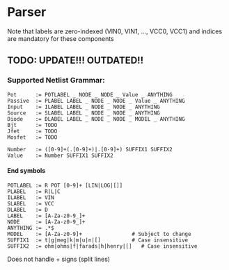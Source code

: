 # Parser

Note that labels are zero-indexed (VIN0, VIN1, ..., VCC0, VCC1) and indices are mandatory for these components


## TODO: UPDATE!!! OUTDATED!!

### Supported Netlist Grammar:
```
Pot      := POTLABEL _ NODE _ NODE _ Value _ ANYTHING
Passive  := PLABEL LABEL _ NODE _ NODE _ Value _ ANYTHING
Input    := ILABEL LABEL _ NODE _ NODE _ ANYTHING
Source   := SLABEL LABEL _ NODE _ NODE _ ANYTHING
Diode    := DLABEL LABEL _ NODE _ NODE _ MODEL _ ANYTHING
Bjt      := TODO
Jfet     := TODO
Mosfet   := TODO

Number   := ([0-9]+(.[0-9]+)|.[0-9]+) SUFFIX1 SUFFIX2
Value    := Number SUFFIX1 SUFFIX2

```

#### End symbols
```
POTLABEL := R POT [0-9]+ [LIN|LOG|[]]
PLABEL   := R|L|C
ILABEL   := VIN
SLABEL   := VCC
DLABEL   := D
LABEL    := [A-Za-z0-9_]+
NODE     := [A-Za-z0-9_]+
ANYTHING := .*$
MODEL    := [A-Za-z0-9]+                # Subject to change
SUFFIX1  := t|g|meg|k|m|u|n|[]          # Case insensitive
SUFFIX2  := ohm|ohms|f|farads|h|henry|[]   # Case insensitive
```

Does not handle + signs (split lines)